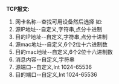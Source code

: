 **TCP报文:**
1. 网卡名称--查找可用设备然后选择
    如:
2. 源IP地址--自定义,字符串,点分十进制
3. 目的IP地址--自定义,字符串,点分十进制
4. 源mac地址--自定义,6个2位十六进制数
5. 目的mac地址--自定义,6个2位十六进制数
6. 消息内容--自定义,字符串
7. 源端口--自定义,Int 1024-65536
8. 目的端口--自定义,Int 1024-65536